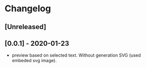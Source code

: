 # Changelog

## [Unreleased]

## [0.0.1] - 2020-01-23

- preview based on selected text. Without generation SVG (used embeded svg image).
